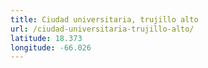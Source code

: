 ```yaml
---
title: Ciudad universitaria, trujillo alto
url: /ciudad-universitaria-trujillo-alto/
latitude: 18.373
longitude: -66.026
---
```

